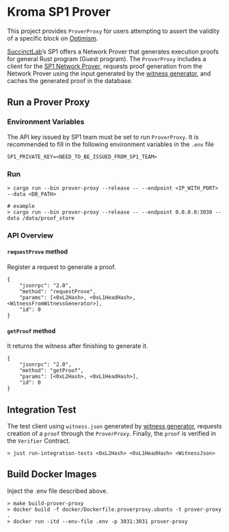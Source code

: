 # Kroma SP1 Prover

This project provides `ProverProxy` for users attempting to assert the validity of a specific block 
on [Optimism](https://www.optimism.io/).

[SuccinctLab](https://www.succinct.xyz/)’s SP1 offers a Network Prover that generates execution
proofs for general Rust program (Guest program). The `ProverProxy` includes a client for the
[SP1 Network Prover](https://docs.succinct.xyz/generating-proofs/prover-network.html), requests
proof generation from the Network Prover using the input generated by the [witness generator](https://github.com/kroma-network/kroma-sp1-prover), and caches the generated proof in the database.

## Run a Prover Proxy

### Environment Variables

The API key issued by SP1 team must be set to run `ProverProxy`. It is recommended to fill in
the following environment variables in the `.env` file

```shell
SP1_PRIVATE_KEY=<NEED_TO_BE_ISSUED_FROM_SP1_TEAM>
```

### Run

``` shell
> cargo run --bin prover-proxy --release -- --endpoint <IP_WITH_PORT> --data <DB_PATH>
```

``` shell
# example
> cargo run --bin prover-proxy --release -- --endpoint 0.0.0.0:3030 --data /data/proof_store
```

### API Overview

#### `requestProve` method

Register a request to generate a proof.

``` shell
{
    "jsonrpc": "2.0",
    "method": "requestProve",
    "params": [<0xL2Hash>, <0xL1HeadHash>, <WitnessFromWitnessGenerator>],
    "id": 0
}
```

#### `getProof` method

It returns the witness after finishing to generate it.

``` shell
{
    "jsonrpc": "2.0",
    "method": "getProof",
    "params": [<0xL2Hash>, <0xL1HeadHash>],
    "id": 0
}
```

## Integration Test

The test client using `witness.json` generated by [witness generator](https://github.com/kroma-network/kroma-sp1-prover),
requests creation of a `proof` through the `ProverProxy`. Finally, the `proof` is verified in the `Verifier` Contract.

``` shell
> just run-integration-tests <0xL2Hash> <0xL1HeadHash> <WitnessJson>
```

## Build Docker Images

Inject the .env file described above.

``` shell
> make build-prover-proxy
> docker build -f docker/Dockerfile.proverproxy.ubuntu -t prover-proxy .
> docker run -itd --env-file .env -p 3031:3031 prover-proxy
```
